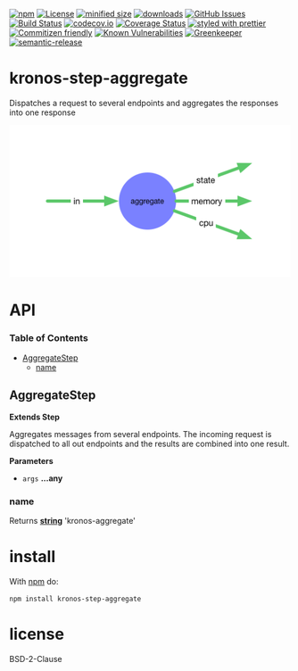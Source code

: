 [![npm](https://img.shields.io/npm/v/kronos-step-aggregate.svg)](https://www.npmjs.com/package/kronos-step-aggregate)
[![License](https://img.shields.io/badge/License-BSD%203--Clause-blue.svg)](https://opensource.org/licenses/BSD-3-Clause)
[![minified size](https://badgen.net/bundlephobia/min/kronos-step-aggregate)](https://bundlephobia.com/result?p=kronos-step-aggregate)
[![downloads](http://img.shields.io/npm/dm/kronos-step-aggregate.svg?style=flat-square)](https://npmjs.org/package/kronos-step-aggregate)
[![GitHub Issues](https://img.shields.io/github/issues/Kronos-Integration/kronos-step-aggregate.svg?style=flat-square)](https://github.com/Kronos-Integration/kronos-step-aggregate/issues)
[![Build Status](https://secure.travis-ci.org/Kronos-Integration/kronos-step-aggregate.png)](http://travis-ci.org/Kronos-Integration/kronos-step-aggregate)
[![codecov.io](http://codecov.io/github/Kronos-Integration/kronos-step-aggregate/coverage.svg?branch=master)](http://codecov.io/github/Kronos-Integration/kronos-step-aggregate?branch=master)
[![Coverage Status](https://coveralls.io/repos/Kronos-Integration/kronos-step-aggregate/badge.svg)](https://coveralls.io/r/Kronos-Integration/kronos-step-aggregate)
[![styled with prettier](https://img.shields.io/badge/styled_with-prettier-ff69b4.svg)](https://github.com/prettier/prettier)
[![Commitizen friendly](https://img.shields.io/badge/commitizen-friendly-brightgreen.svg)](http://commitizen.github.io/cz-cli/)
[![Known Vulnerabilities](https://snyk.io/test/github/Kronos-Integration/kronos-step-aggregate/badge.svg)](https://snyk.io/test/github/Kronos-Integration/kronos-step-aggregate)
[![Greenkeeper](https://badges.greenkeeper.io/Kronos-Integration/kronos-step-aggregate.svg)](https://greenkeeper.io/)
[![semantic-release](https://img.shields.io/badge/%20%20%F0%9F%93%A6%F0%9F%9A%80-semantic--release-e10079.svg)](https://github.com/Kronos-Integration/kronos-step-aggregate)

# kronos-step-aggregate

Dispatches a request to several endpoints and aggregates the responses into one response

![data flow](doc/overview.png)

# API

<!-- Generated by documentation.js. Update this documentation by updating the source code. -->

### Table of Contents

-   [AggregateStep](#aggregatestep)
    -   [name](#name)

## AggregateStep

**Extends Step**

Aggregates messages from several endpoints.
The incoming request is dispatched to all out endpoints and the results
are combined into one result.

**Parameters**

-   `args` **...any** 

### name

Returns **[string](https://developer.mozilla.org/docs/Web/JavaScript/Reference/Global_Objects/String)** 'kronos-aggregate'

# install

With [npm](http://npmjs.org) do:

```shell
npm install kronos-step-aggregate
```

# license

BSD-2-Clause
